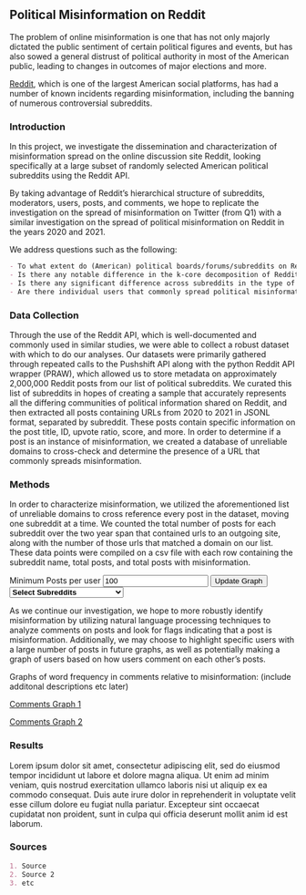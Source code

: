## Political Misinformation on Reddit

The problem of online misinformation is one that has not only majorly dictated the public sentiment of certain political figures and events, but has also sowed a general distrust of political authority in most of the American public, leading to changes in outcomes of major elections and more.

[Reddit](https://www.reddit.com/), which is one of the largest American social platforms, has had a number of known incidents regarding misinformation, including the banning of numerous controversial subreddits.

### Introduction

In this project, we investigate the dissemination and characterization of misinformation spread on the online discussion site Reddit, looking specifically at a large subset of randomly selected American political subreddits using the Reddit API.

By taking advantage of Reddit’s hierarchical structure of subreddits, moderators, users, posts, and comments, we hope to replicate the investigation on the spread of misinformation on Twitter (from Q1) with a similar investigation on the spread of political misinformation on Reddit in the years 2020 and 2021.

We address questions such as the following:

```markdown
- To what extent do (American) political boards/forums/subreddits on Reddit share misinformation?
- Is there any notable difference in the k-core decomposition of Reddit vs. Twitter?
- Is there any significant difference across subreddits in the type of political misinformation being spread?
- Are there individual users that commonly spread political misinformation across all subreddits?
```

### Data Collection

Through the use of the Reddit API, which is well-documented and commonly used in similar studies, we were able to collect a robust dataset with which to do our analyses. Our datasets were primarily gathered through repeated calls to the Pushshift API along with the python Reddit API wrapper (PRAW), which allowed us to store metadata on approximately 2,000,000 Reddit posts from our list of political subreddits. We curated this list of subreddits in hopes of creating a sample that accurately represents all the differing communities of political information shared on Reddit, and then extracted all posts containing URLs from 2020 to 2021 in JSONL format, separated by subreddit. These posts contain specific information on the post title, ID, upvote ratio, score, and more. In order to determine if a post is an instance of misinformation, we created a database of unreliable domains to cross-check and determine the presence of a URL that commonly spreads misinformation.

### Methods

In order to characterize misinformation, we utilized the aforementioned list of unreliable domains to cross reference every post in the dataset, moving one subreddit at a time. We counted the total number of posts for each subreddit over the two year span that contained urls to an outgoing site, along with the number of those urls that matched a domain on our list. These data points were compiled on a csv file with each row containing the subreddit name, total posts, and total posts with misinformation.

<style>

    .node {
      stroke: #fff;
      stroke-width: 0.4px;
    }
    
    .link {
       stroke: rgb(0,0,0);
      stroke-width: 0.5px;
    }
    
    .multiselect {
  width: 200px;
}

.selectBox {
  position: relative;
}

.selectBox select {
  width: 100%;
  font-weight: bold;
}

.overSelect {
  position: absolute;
  left: 0;
  right: 0;
  top: 0;
  bottom: 0;
}

#checkboxes {
  display: none;
  border: 1px #dadada solid;
}

#checkboxes label {
  display: block;
}

#checkboxes label:hover {
  background-color: #1e90ff;
}
    </style>

<!-- Load d3.js -->
<script src="https://d3js.org/d3.v4.js"></script>

<!-- Create a div where the graph will take place -->
<div id="my_dataviz"></div>
Minimum Posts per user
<input id="postCutoff" type="number" step="any" value="100">
<button id="updateButton">Update Graph</button>
<form>
  <div class="multiselect">
    <div class="selectBox" onclick="showCheckboxes()">
      <select>
        <option>Select Subreddits</option>
      </select>
      <div class="overSelect"></div>
    </div>
    <div id="checkboxes">
    <label><input class="checkbox" type="checkbox" value="alltheleft" checked>alltheleft</label>
    <label><input class="checkbox" type="checkbox" value="AmericanPolitics" checked>AmericanPolitics</label>
    <label><input class="checkbox" type="checkbox" value="Anarchism" checked>Anarchism</label>
    <label><input class="checkbox" type="checkbox" value="Anarchist" checked>Anarchist</label>
    <label><input class="checkbox" type="checkbox" value="AnarchoPacifism" checked>AnarchoPacifism</label>
    <label><input class="checkbox" type="checkbox" value="blackflag" checked>blackflag</label>
    <label><input class="checkbox" type="checkbox" value="Capitalism" checked>Capitalism</label>
    <label><input class="checkbox" type="checkbox" value="Communist" checked>Communist</label>
    <label><input class="checkbox" type="checkbox" value="Conservative" checked>Conservative</label>
    <label><input class="checkbox" type="checkbox" value="conservatives" checked>conservatives</label>
    <label><input class="checkbox" type="checkbox" value="conspiracy" checked>conspiracy</label>
    <label><input class="checkbox" type="checkbox" value="democracy" checked>democracy</label>
    <label><input class="checkbox" type="checkbox" value="democrats" checked>democrats</label>
    <label><input class="checkbox" type="checkbox" value="GreenParty" checked>GreenParty</label>
    <label><input class="checkbox" type="checkbox" value="Liberal" checked>Liberal</label>
    <label><input class="checkbox" type="checkbox" value="Libertarian" checked>Libertarian</label>
    <label><input class="checkbox" type="checkbox" value="LibertarianSocialism" checked>LibertarianSocialism</label>
    <label><input class="checkbox" type="checkbox" value="Liberty" checked>Liberty</label>
    <label><input class="checkbox" type="checkbox" value="moderatepolitics" checked>moderatepolitics</label>
    <label><input class="checkbox" type="checkbox" value="neoprogs" checked>neoprogs</label>
    <label><input class="checkbox" type="checkbox" value="politics" checked>politics</label>
    <label><input class="checkbox" type="checkbox" value="progressive" checked>progressive</label>
    <label><input class="checkbox" type="checkbox" value="republicanism" checked>republicanism</label>
    <label><input class="checkbox" type="checkbox" value="Republican" checked>Republican</label>
    <label><input class="checkbox" type="checkbox" value="republicans" checked>republicans</label>
    <label><input class="checkbox" type="checkbox" value="SocialDemocracy" checked>SocialDemocracy</label>
    <label><input class="checkbox" type="checkbox" value="socialism" checked>socialism</label>
    <label><input class="checkbox" type="checkbox" value="uspolitics" checked>uspolitics</label>
    </div>
  </div>
</form>


<script src="d3_test.js"></script>

As we continue our investigation, we hope to more robustly identify misinformation by utilizing natural language processing techniques to analyze comments on posts and look for flags indicating that a post is misinformation. Additionally, we may choose to highlight specific users with a large number of posts in future graphs, as well as potentially making a graph of users based on how users comment on each other’s posts. 

Graphs of word frequency in comments relative to misinformation: (include additonal descriptions etc later)

[Comments Graph 1](comments_graph_1.html)

[Comments Graph 2](comments_graph_2.html)

### Results

Lorem ipsum dolor sit amet, consectetur adipiscing elit, sed do eiusmod tempor incididunt ut labore et dolore magna aliqua. Ut enim ad minim veniam, quis nostrud exercitation ullamco laboris nisi ut aliquip ex ea commodo consequat. Duis aute irure dolor in reprehenderit in voluptate velit esse cillum dolore eu fugiat nulla pariatur. Excepteur sint occaecat cupidatat non proident, sunt in culpa qui officia deserunt mollit anim id est laborum.

### Sources

```markdown
1. Source
2. Source 2
3. etc
```

